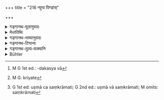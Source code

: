 +++
title = "216 न्युप्य पिण्डांस्"

+++

<details><summary>गङ्गानथ-मूलानुवादः</summary>

Self-controlled, he should, after having offered those balls on Kuśa-blades, according to rule, wipe that hand on those same (Kuśa-blades), for the sake of the “Partakers of Smearings.”—(216)
</details>

<details><summary>मेधातिथिः</summary>

**न्युप्य** दत्त्वा **दर्भेषु तान् पिण्डान् तं हस्तं निर्मृज्याद् दर्भेषु** तेषु येष्व् एव पिण्डनिर्वपणं कृतम् । स्मृत्यन्तरदर्शनात्, दर्भमूलेषु मार्जनम् । 

- <u>अपरे</u> च न हस्तसंलग्नस्यान्नस्योदकस्यैव[^३८१] दर्भेषु संश्लेषणम् । यदि न किंचिद् अपि हस्ते संश्लिष्येत् तथापि हस्तं दर्भेषु निमृज्याद् एव । न ह्य् एतत् प्रतिपत्तिकर्मैव । येनासति वचनप्रयोजने न क्रियेत[^३८२] । नेह श्रूयते "हस्तलग्नं निर्मृज्यात्" किं तर्हि हस्तम् एव ।


[^३८२]:
     M G: kriyate


[^३८१]:
     M G 1st ed.: -dakasya vā

- <u>ननु</u> च **लेपभागिनाम्** इति स्रूयते । तत्रासति लेपे न प्राप्नोति । अतः किम् उच्यते "यदि न किंचिद् अपि हस्ते संश्लिष्येत् तथापि कर्तव्यम्" इति । 

- <u>उच्यते</u> । साक्षात् मूर्तम् अन्नं कदाचिन् न श्लिष्यति । पिण्डेष्व् अनुवर्त्यमानेषु अन्नरस उष्मावसंपर्कात् संक्रामति[^३८३] हस्ते । स एव लेप उच्यते । 


[^३८३]:
     G 1st ed: uṣmā ca saṃkrāmati; G 2nd ed.: uṣmā vā saṃkrāmati; M omits: saṃkrāmati

- **लेपभागिनाम्** इति षष्ठी निर्मार्जनस्य तत्संबन्धिताम् आह । न च लेपभागिनः प्रत्यक्षदृश्याः सन्ति येषां स्वस्वाम्यादिसंबन्धो लेपस्य क्रियेत । तस्माऌ लेपभागिनाम् अयं भागो ऽस्त्व् इति मनसा ध्यायेत । शब्देन वोद्दिशेत् । 

- <u>अन्ये</u> तु प्रपितामहात् पूर्वे ये पितरस् तान् लेपभागिन आहुः । अस्मिन् दर्शने प्रपितामहपित्रे प्रपितामहपितामहायेत्यादिभिः शब्दैर् उद्देशः कर्तव्यो ऽसति तन्नामनिवेदने । 

- **हस्तम्** इत्य् एकवचननिर्देशाद् एकेनापसव्येन हस्तेन पिण्डनिर्वपणं दर्शयति । **प्रयत** इत्य् अनुवादह्, विहितत्वात् । **विधिपूर्वकम्** इति शास्त्रान्तरदृष्टं विधिं परिगृह्णाति । "गन्धमाल्यधूपाच्छादनसिद्धोपहारैः पिण्डं निर्वपेत्" इति शङ्खः । यस् त्व् इह विधिः श्रुतः स स्वमतेनैवोक इति विधिपूर्वकम् इत्य् एतद् अनर्थकम् । तस्माच् छास्त्रान्तरविध्युपसंहारार्थं **विधिपूर्वकम्** इति वचनम् ॥ ३.२०६ ॥
</details>

<details><summary>गङ्गानथ-भाष्यानुवादः</summary>

‘*Nyupya*’—‘having offered,’—‘*on kuśa-blades*’—he should wipe that hand
*on those* same kuśa-blades,—those same on which the balls have been
offered.

In accordance with the opinion of other *Smṛtis*, the wiping is to be done on the root-end of the kuśa-blades.

Others have held that this rule does not mean simply that the food and water attaching to the hand should be so wiped; in fact, even though nothing may be attached to the hand, yet even the hand itself should be wiped on the blades. The reason for this is that the act here prescribed is not in the nature of the ‘disposal of remnants,’ in which case alone it could he held to be done only when the stated conditions would be present. Specially as what is prescribed is, not that ‘one should wipe
*what is attaching to the hand*,’ but that ‘he should wipe the *hand*.’

Against this it might be argued that—“we find it stated that the act is ‘for the sake of the Partakers of Smearings,’ which shows that it cannot be done when there is no ‘smearing’ at all. Why, then, should it be said that, even when there is nothing sticking to the hand, the act should be done?”

The answer to this is as follows:—It is possible that solid food may not stick to the hand; but when the ball of food is being rolled up, the juices of the food are sure to stick to the hand, by reason of the contact with heat; and it is this that is called the ‘*smearing*.’

The genitive ending in ‘*lepabhāginām*’ connotes the connection of the act of *wiping* with the particular class of Pitṛs. Any such beings as ‘Partakers of Smearings’ are not visible to the eye; hence it is not possible to bring about their ‘possession’ in connection with the ‘smearing.’ Hence, all that is meant is that ‘one should think in his mind that the smearing is meant to be the share of the ‘Partakers of Smearings;’ or, he may even say this in so many words.

Others have held that ancestors above the great grandfather are spoken of as ‘Partakers of Smearings.’ According to this view, if the names of those ancestors are not pronounced, they may be referred to by means of such expressions as ‘this to the father of my great-grandfather,’ ‘this to the grandfather of my great-grandfather,’ and so forth.

The singular number in ‘*hand*’ shows that the ball is to be offered with a single hand in the ‘*apasavya*’ form.

‘*Self-controlled*’—this is a mere reiteration: such control having been already prescribed above.

‘*According to rule*’—refers to the rules of procedure laid down in other scriptures; *e.g*., Śaṅkha says—‘One should offer the ball along with sandal-paint, garlands, incense, doth and dressings.’ The ‘rule’ that has been prescribed in the text by Manu himself has been stated in his own words; hence the phrase, ‘according to rule,’ would be meaningless (if it referred to that rule itself). It is for this reason that this phrase should be taken as summing up the details prescribed in other scriptures.—(216).
</details>

<details><summary>गङ्गानथ-टिप्पन्यः</summary>

This verse is quoted in *Madanapārijāta* (p. 601), without comment;—in
*Parāśaramādhava* (Ācāra, p. 754) as laying down what should be done
after the offering of the Balls has been made;—in *Smṛtitattva* (p. 177), which explains that the ‘*Lepabhāginaḥ*,’ ‘Partakers of smearings’ are the ancestors, the great-great-grandfather, his father and his grandfather;—one’s own father, grandfather and great-grandfather being called ‘*pīṇḍabhāginaḥ*’;—the same explanation is repeated by the same work on p. 239.

It is evidently a misprint in Buhler’s note where he includes the ‘great-grandfather’ under the ‘*lepabhāginaḥ*’.

This verse is quoted in *Aparārka* (p. 507);—in *Hemādri* (Śrāddha, p. 1449), which has the following notes:—‘*Nyupya*’, having deposited on the kuśa-grass,—‘*prayataḥ*’ with proper care,—such care as implies concentration of mind, freedom from forgetfulness and so forth; in fact it stands for the entire procedure,—‘*vidhipūrvakam*’ refers to rules prescribed in ordinances other than those of Manu himself,—‘*teṣu darbheṣu*’, those kuśa-blades upon which the Balls have been deposited,—‘*tam*’, that hand by which the Ball has been offered—‘*lepabhāginaḥ*’ *i.e*., intended for those Pitṛs who are entitled to the ‘smearings’ *i*. *e*., the four ancestors, above the great-grandfather;—and in *Śrāddhakriyākaumudī* (p. 190).
</details>

<details><summary>गङ्गानथ-तुल्य-वाक्यानि</summary>

*Viṣṇu* (73.22).—‘The hand should be rubbed over the root-end of the
kuśa-blades, with the mantra *atra pitaro mādayadhvam*

*Vyāghra* (Aparārka, p. 507).—‘The smearing of the hand one should wipe
at the root-end of the kuśa.’
</details>

<details><summary>Bühler</summary>

216	Having offered those cakes according to the (prescribed) rule, being pure, let him wipe the same hand with (the roots of) those blades of Kusa grass for the sake of the (three ancestors) who partake of the wipings (lepa).
</details>
